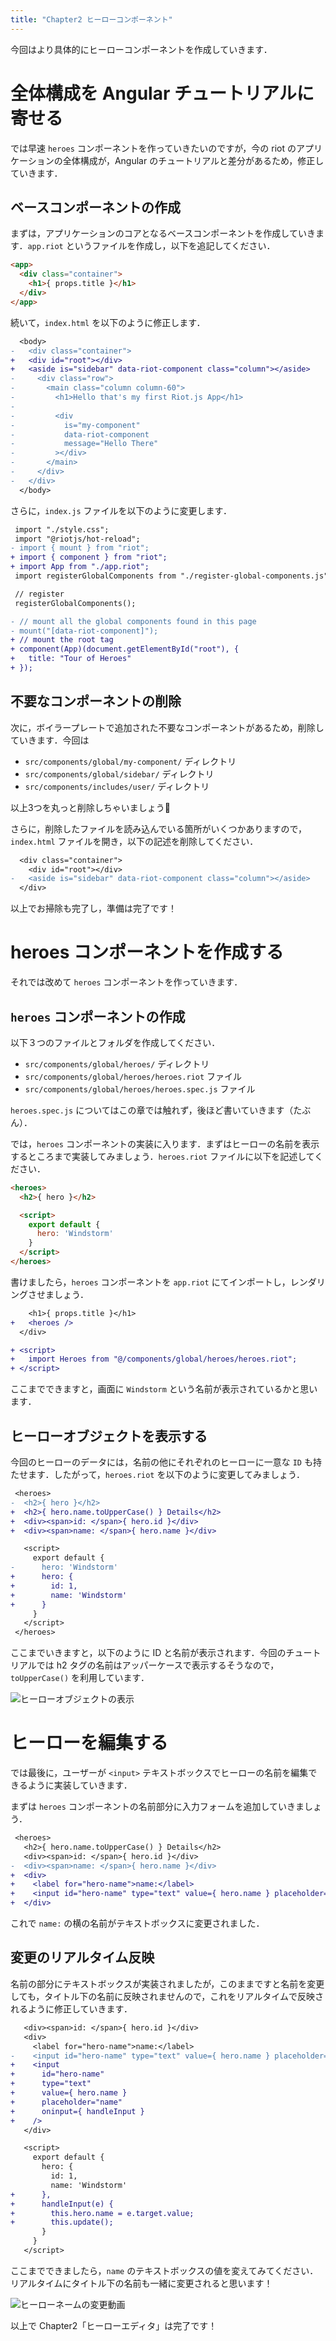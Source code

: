 ```yaml
---
title: "Chapter2 ヒーローコンポーネント"
---
```


今回はより具体的にヒーローコンポーネントを作成していきます．

# 全体構成を Angular チュートリアルに寄せる

では早速 `heroes` コンポーネントを作っていきたいのですが，今の riot のアプリケーションの全体構成が，Angular のチュートリアルと差分があるため，修正していきます．

## ベースコンポーネントの作成

まずは，アプリケーションのコアとなるベースコンポーネントを作成していきます．`app.riot` というファイルを作成し，以下を追記してください．

```html
<app>
  <div class="container">
    <h1>{ props.title }</h1>
  </div>
</app>
```

続いて，`index.html` を以下のように修正します．

```diff
  <body>
-   <div class="container">
+   <div id="root"></div>
+   <aside is="sidebar" data-riot-component class="column"></aside>
-     <div class="row">
-       <main class="column column-60">
-         <h1>Hello that's my first Riot.js App</h1>
-
-         <div
-           is="my-component"
-           data-riot-component
-           message="Hello There"
-         ></div>
-       </main>
-     </div>
-   </div>
  </body>
```

さらに，`index.js` ファイルを以下のように変更します．

```diff
 import "./style.css";
 import "@riotjs/hot-reload";
- import { mount } from "riot";
+ import { component } from "riot";
+ import App from "./app.riot";
 import registerGlobalComponents from "./register-global-components.js";

 // register
 registerGlobalComponents();

- // mount all the global components found in this page
- mount("[data-riot-component]");
+ // mount the root tag
+ component(App)(document.getElementById("root"), {
+   title: "Tour of Heroes"
+ });
```

## 不要なコンポーネントの削除

次に，ボイラープレートで追加された不要なコンポーネントがあるため，削除していきます．今回は

* `src/components/global/my-component/` ディレクトリ
* `src/components/global/sidebar/` ディレクトリ
* `src/components/includes/user/` ディレクトリ

以上3つを丸っと削除しちゃいましょう💁

さらに，削除したファイルを読み込んでいる箇所がいくつかありますので，`index.html` ファイルを開き，以下の記述を削除してください．

```diff
  <div class="container">
    <div id="root"></div>
-   <aside is="sidebar" data-riot-component class="column"></aside>
  </div>
```

 以上でお掃除も完了し，準備は完了です！

# heroes コンポーネントを作成する

それでは改めて `heroes` コンポーネントを作っていきます．

## `heroes` コンポーネントの作成

以下３つのファイルとフォルダを作成してください．

* `src/components/global/heroes/` ディレクトリ
* `src/components/global/heroes/heroes.riot` ファイル
* `src/components/global/heroes/heroes.spec.js` ファイル

`heroes.spec.js` についてはこの章では触れず，後ほど書いていきます（たぶん）．

では，`heroes` コンポーネントの実装に入ります．まずはヒーローの名前を表示するところまで実装してみましょう．`heroes.riot` ファイルに以下を記述してください．

```html
<heroes>
  <h2>{ hero }</h2>

  <script>
    export default {
      hero: 'Windstorm'
    }
  </script>
</heroes>
```

書けましたら，`heroes` コンポーネントを `app.riot` にてインポートし，レンダリングさせましょう．

```diff
    <h1>{ props.title }</h1>
+   <heroes />
  </div>

+ <script>
+   import Heroes from "@/components/global/heroes/heroes.riot";
+ </script>
```

ここまでできますと，画面に `Windstorm` という名前が表示されているかと思います．

## ヒーローオブジェクトを表示する

今回のヒーローのデータには，名前の他にそれぞれのヒーローに一意な `ID` も持たせます．したがって，`heroes.riot` を以下のように変更してみましょう．

```diff
 <heroes>
-  <h2>{ hero }</h2>
+  <h2>{ hero.name.toUpperCase() } Details</h2>
+  <div><span>id: </span>{ hero.id }</div>
+  <div><span>name: </span>{ hero.name }</div>

   <script>
     export default {
-      hero: 'Windstorm'
+      hero: {
+        id: 1,
+        name: 'Windstorm'
+      }
     }
   </script>
 </heroes>
```

ここまでいきますと，以下のように ID と名前が表示されます．今回のチュートリアルでは h2 タグの名前はアッパーケースで表示するそうなので，`toUpperCase()` を利用しています．


![ヒーローオブジェクトの表示](/images/books/riotjs_toh/02_show_hero_object.png)


# ヒーローを編集する

では最後に，ユーザーが `<input>` テキストボックスでヒーローの名前を編集できるように実装していきます．

まずは `heroes` コンポーネントの名前部分に入力フォームを追加していきましょう．

```diff
 <heroes>
   <h2>{ hero.name.toUpperCase() } Details</h2>
   <div><span>id: </span>{ hero.id }</div>
-  <div><span>name: </span>{ hero.name }</div>
+  <div>
+    <label for="hero-name">name:</label>
+    <input id="hero-name" type="text" value={ hero.name } placeholder="name" />
+  </div>
```

これで `name:` の横の名前がテキストボックスに変更されました．

## 変更のリアルタイム反映

名前の部分にテキストボックスが実装されましたが，このままですと名前を変更しても，タイトル下の名前に反映されませんので，これをリアルタイムで反映されるように修正していきます．

```diff
   <div><span>id: </span>{ hero.id }</div>
   <div>
     <label for="hero-name">name:</label>
-    <input id="hero-name" type="text" value={ hero.name } placeholder="name" />
+    <input
+      id="hero-name"
+      type="text"
+      value={ hero.name }
+      placeholder="name"
+      oninput={ handleInput }
+    />
   </div>

   <script>
     export default {
       hero: {
         id: 1,
         name: 'Windstorm'
+      },
+      handleInput(e) {
+        this.hero.name = e.target.value;
+        this.update();
       }
     }
   </script>
```

ここまでできましたら，`name` のテキストボックスの値を変えてみてください．リアルタイムにタイトル下の名前も一緒に変更されると思います！

![ヒーローネームの変更動画](/images/books/riotjs_toh/02_change_hero_name.gif)

以上で Chapter2「ヒーローエディタ」は完了です！